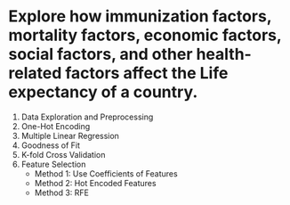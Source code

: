 # Explore how immunization factors, mortality factors, economic factors, social factors, and other health-related factors affect the Life expectancy of a country.

1. Data Exploration and Preprocessing
2. One-Hot Encoding
3. Multiple Linear Regression
4. Goodness of Fit
5. K-fold Cross Validation
6. Feature Selection
   - Method 1: Use Coefficients of Features
   - Method 2: Hot Encoded Features
   - Method 3: RFE
